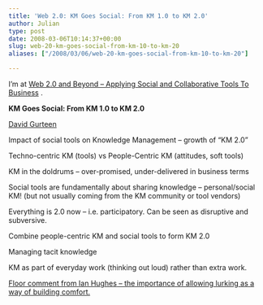 ```yaml
---
title: 'Web 2.0: KM Goes Social: From KM 1.0 to KM 2.0'
author: Julian
type: post
date: 2008-03-06T10:14:37+00:00
slug: web-20-km-goes-social-from-km-10-to-km-20 
aliases: ["/2008/03/06/web-20-km-goes-social-from-km-10-to-km-20"]

---
```

I’m at [Web 2.0 and Beyond &#8211; Applying Social and Collaborative Tools To Business][1] .

**KM Goes Social: From KM 1.0 to KM 2.0** 

[David Gurteen][2]

Impact of social tools on Knowledge Management &#8211; growth of &#8220;KM 2.0&#8221;

Techno-centric KM (tools) vs People-Centric KM (attitudes, soft tools)

KM in the doldrums &#8211; over-promised, under-delivered in business terms

Social tools are fundamentally about sharing knowledge &#8211; personal/social KM! (but not usually coming from the KM community or tool vendors)

Everything is 2.0 now &#8211; i.e. participatory. Can be seen as disruptive and subversive.

Combine people-centric KM and social tools to form KM 2.0

Managing tacit knowledge

KM as part of everyday work (thinking out loud) rather than extra work.

<ins datetime="2008-03-06T10:14:41+00:00">Floor comment from <a href="https://eightbar.co.uk/about/epredator/">Ian Hughes</a> &#8211; the importance of allowing lurking as a way of building comfort.</ins>

 [1]: https://www.focusbiz.co.uk/conferences/web2.0/
 [2]: https://www.gurteen.com/
